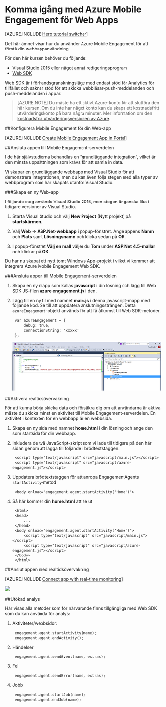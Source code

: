 <properties
    pageTitle="Komma igång med Azure Mobile Engagement för Web Apps | Microsoft Azure"
    description="Lär dig hur du använder Azure Mobile Engagement med analyser och push-meddelanden för Web Apps."
    services="mobile-engagement"
    documentationCenter="Mobile"
    authors="piyushjo"
    manager=""
    editor="" />

<tags
    ms.service="mobile-engagement"
    ms.workload="mobile"
    ms.tgt_pltfrm="na"
    ms.devlang="js"
    ms.topic="hero-article"
    ms.date="06/01/2016"
    ms.author="piyushjo" />

# Komma igång med Azure Mobile Engagement för Web Apps

[AZURE.INCLUDE [Hero tutorial switcher](../../includes/mobile-engagement-hero-tutorial-switcher.md)]

Det här ämnet visar hur du använder Azure Mobile Engagement för att förstå din webbappanvändning.

För den här kursen behöver du följande:

+ Visual Studio 2015 eller något annat redigeringsprogram
+ [Web SDK](http://aka.ms/P7b453) 

Web SDK är i förhandsgranskningsläge med endast stöd för Analytics för tillfället och saknar stöd för att skicka webbläsar-push-meddelanden och push-meddelanden i appar. 

> [AZURE.NOTE] Du måste ha ett aktivt Azure-konto för att slutföra den här kursen. Om du inte har något konto kan du skapa ett kostnadsfritt utvärderingskonto på bara några minuter. Mer information om den [kostnadsfria utvärderingsversionen av Azure](https://azure.microsoft.com/pricing/free-trial/?WT.mc_id=A0E0E5C02&amp;returnurl=http%3A%2F%2Fazure.microsoft.com%2Fen-us%2Fdocumentation%2Farticles%2Fmobile-engagement-web-app-get-started).

##Konfigurera Mobile Engagement för din Web-app

[AZURE.INCLUDE [Create Mobile Engagement App in Portal](../../includes/mobile-engagement-create-app-in-portal-new.md)]

##<a id="connecting-app"></a>Ansluta appen till Mobile Engagement-serverdelen

I de här självstudierna behandlas en ”grundläggande integration”, vilket är den minsta uppsättningen som krävs för att samla in data.

Vi skapar en grundläggande webbapp med Visual Studio för att demonstrera integrationen, men du kan även följa stegen med alla typer av webbprogram som har skapats utanför Visual Studio. 

###Skapa en ny Web-app

I följande steg används Visual Studio 2015, men stegen är ganska lika i tidigare versioner av Visual Studio. 

1. Starta Visual Studio och välj **New Project** (Nytt projekt) på **startskärmen**.

2. Välj **Web** -> **ASP.Net-webbapp** i popup-fönstret. Ange appens **Namn** och **Plats** samt **Lösningsnamn** och klicka sedan på **OK**.

3. I popup-fönstret **Välj en mall** väljer du **Tom** under **ASP.Net 4.5-mallar** och klickar på **OK**. 

Du har nu skapat ett nytt tomt Windows App-projekt i vilket vi kommer att integrera Azure Mobile Engagement Web SDK.

###Ansluta appen till Mobile Engagement-serverdelen

1. Skapa en ny mapp som kallas **javascript** i din lösning och lägg till Web SDK JS-filen **azure engagement.js** i den. 

2. Lägg till en ny fil med namnet **main.js** i denna javascript-mapp med följande kod. Se till att uppdatera anslutningssträngen. Detta `azureEngagement`-objekt används för att få åtkomst till Web SDK-metoder. 

        var azureEngagement = {
            debug: true,
            connectionString: 'xxxxx'
        };

    ![Visual Studio med js-filer][1]

##Aktivera realtidsövervakning

För att kunna börja skicka data och försäkra dig om att användarna är aktiva måste du skicka minst en aktivitet till Mobile Engagement-serverdelen. En aktivitet i kontexten för en webbapp är en webbsida. 

1. Skapa en ny sida med namnet **home.html** i din lösning och ange den som startsida för din webbapp. 
2. Inkludera de två JavaScript-skript som vi lade till tidigare på den här sidan genom att lägga till följande i brödtextstaggen. 

        <script type="text/javascript" src="javascript/main.js"></script>
        <script type="text/javascript" src="javascript/azure-engagement.js"></script>

3. Uppdatera brödtextstaggen för att anropa EngagementAgents `startActivity`-metod
        
        <body onload="engagement.agent.startActivity('Home')">

4. Så här kommer din **home.html** att se ut
        
        <html>
        <head>
            ...
        </head>
        <body onload="engagement.agent.startActivity('Home')">
            <script type="text/javascript" src="javascript/main.js"></script>
            <script type="text/javascript" src="javascript/azure-engagement.js"></script>
        </body>
        </html>

##Anslut appen med realtidsövervakning

[AZURE.INCLUDE [Connect app with real-time monitoring](../../includes/mobile-engagement-connect-app-with-monitor.md)]

![][2]

##Utökad analys

Här visas alla metoder som för närvarande finns tillgängliga med Web SDK som du kan använda för analys:

1. Aktiviteter/webbsidor:

        engagement.agent.startActivity(name);
        engagement.agent.endActivity();

2. Händelser
        
        engagement.agent.sendEvent(name, extras);

3. Fel

        engagement.agent.sendError(name, extras);

4. Jobb

        engagement.agent.startJob(name);
        engagement.agent.endJob(name);

<!-- Images. -->
[1]: ./media/mobile-engagement-web-app-get-started/visual-studio-solution-js.png
[2]: ./media/mobile-engagement-web-app-get-started/session.png




<!--HONumber=sep16_HO1-->


